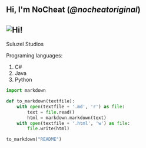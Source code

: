 Hi, I'm __NoCheat__ (_@nocheatoriginal_)
---
![](https://abload.de/img/__profilbild__s2j47.jpeg "Hi!")
---
Suluzel Studios

Programing languages: 
  1.  C#
  2.  Java 
  3.  Python


```python
import markdown

def to_markdown(textfile):
    with open(textfile + '.md', 'r') as file:
        text = file.read()
        html = markdown.markdown(text)
    with open(textfile + '.html', 'w') as file:
        file.write(html)

to_markdown("README")
```
